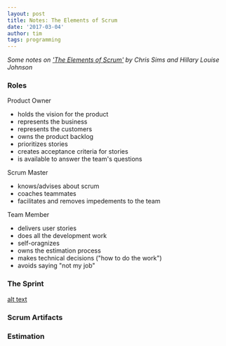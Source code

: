 ```yaml
---
layout: post
title: Notes: The Elements of Scrum
date: '2017-03-04'
author: tim
tags: programming
---
```


*Some notes on ['The Elements of Scrum'](http://www.agilelearninglabs.com/resources/the-elements-of-scrum/) by Chris Sims and Hillary Louise Johnson*

### Roles
Product Owner
* holds the vision for the product
* represents the business
* represents the customers
* owns the product backlog
* prioritizes stories
* creates acceptance criteria for stories
* is available to answer the team's questions

Scrum Master
* knows/advises about scrum
* coaches teammates
* facilitates and removes impedements to the team

Team Member
* delivers user stories
* does all the development work
* self-oragnizes
* owns the estimation process
* makes technical decisions ("how to do the work")
* avoids saying "not my job"

### The Sprint
[alt text](/images/sprint-schedule.jpg "Sprint Calendar")
 
### Scrum Artifacts

### Estimation

